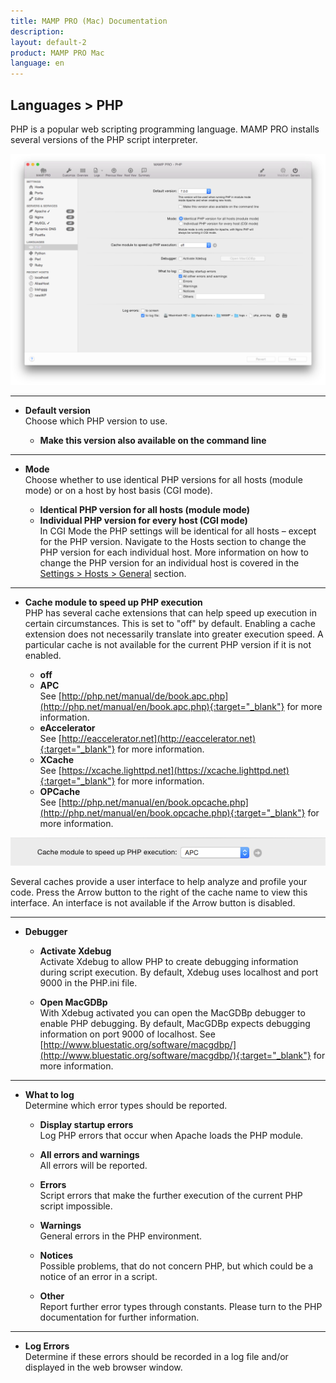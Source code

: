 ```yaml
---
title: MAMP PRO (Mac) Documentation
description: 
layout: default-2
product: MAMP PRO Mac
language: en
---
```


## Languages > PHP

PHP is a popular web scripting programming language. MAMP PRO installs several versions of the PHP script interpreter.

![MAMP](php.png)

---

*  **Default version**  
   Choose which PHP version to use.  

    *  **Make this version also available on the command line**  

---

*  **Mode**  
   Choose whether to use identical PHP versions for all hosts (module mode) or on a host by host basis (CGI mode).  

    *  **Identical PHP version for all hosts (module mode)**  
    *  **Individual PHP version for every host (CGI mode)**  
       In CGI Mode the PHP settings will be identical for all hosts – except for the PHP version.
       Navigate to the Hosts section to change the PHP version for each individual host.
       More information on how to change the PHP version for an individual host is covered in the [Settings > Hosts > General](../../Settings/Hosts/General) section.  

---

*  **Cache module to speed up PHP execution**  
   PHP has several cache extensions that can help speed up execution in certain circumstances.
   This is set to "off" by default. Enabling a cache extension does not necessarily translate into greater execution speed.    A particular cache is not available for the current PHP version if it is not enabled.  

   *  **off**  
   *  **APC**  
      See [http://php.net/manual/de/book.apc.php](http://php.net/manual/en/book.apc.php){:target="_blank"}
      for more information.
   *  **eAccelerator**  
      See [http://eaccelerator.net](http://eaccelerator.net){:target="_blank"}
      for more information.
   *  **XCache**  
      See [https://xcache.lighttpd.net](https://xcache.lighttpd.net){:target="_blank"}
      for more information.
   *  **OPCache**  
      See [http://php.net/manual/en/book.opcache.php](http://php.net/manual/en/book.opcache.php){:target="_blank"}
      for more information.

   
![MAMP](cache.png) 
   
Several caches provide a user interface to help analyze and profile your code. Press the Arrow button to the right of the  cache name to view this interface. An interface is not available if the Arrow button is disabled.

---

*  **Debugger**  

    *  **Activate Xdebug**  
       Activate Xdebug to allow PHP to create debugging information during script execution.
       By default, Xdebug uses localhost and port 9000 in the PHP.ini file.

    *  **Open MacGDBp**  
       With Xdebug activated you can open the MacGDBp debugger to enable PHP debugging.
       By default, MacGDBp expects debugging information on port 9000 of localhost.
       See [http://www.bluestatic.org/software/macgdbp/](http://www.bluestatic.org/software/macgdbp/){:target="_blank"}
       for more information.  

---

*  **What to log**  
   Determine which error types should be reported.  

    *  **Display startup errors**  
       Log PHP errors that occur when Apache loads the PHP module.  

    *  **All errors and warnings**  
       All errors will be reported.  

    *  **Errors**  
       Script errors that make the further execution of the current PHP script impossible.  

    *  **Warnings**  
       General errors in the PHP environment.  

    *  **Notices**  
       Possible problems, that do not concern PHP, but which could be a notice of an error in a script.  

    *  **Other**  
       Report further error types through constants. Please turn to the PHP documentation for further information.

---

*  **Log Errors**  
   Determine if these errors should be recorded in a log file and/or displayed in the web browser window.

